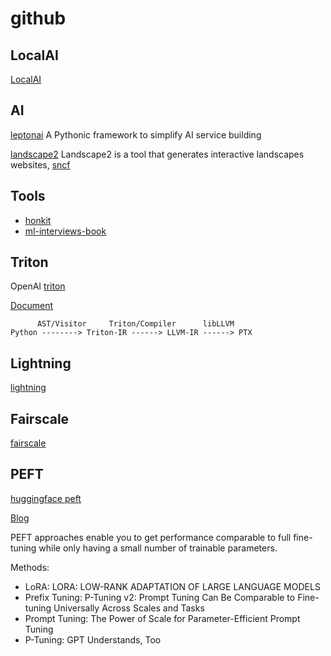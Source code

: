 # github

## LocalAI

[LocalAI](https://github.com/mudler/LocalAI)

## AI

[leptonai](https://github.com/leptonai/leptonai)
A Pythonic framework to simplify AI service building

[landscape2](https://github.com/cncf/landscape2)
Landscape2 is a tool that generates interactive landscapes websites, [sncf](https://landscape.cncf.io/)

## Tools

* [honkit](https://github.com/honkit/honkit)
* [ml-interviews-book](https://github.com/chiphuyen/ml-interviews-book)

## Triton

OpenAI [triton](https://github.com/openai/triton)

[Document](https://triton-lang.org/master/index.html)

```
      AST/Visitor     Triton/Compiler      libLLVM
Python --------> Triton-IR ------> LLVM-IR ------> PTX
```


## Lightning

[lightning](https://github.com/Lightning-AI/lightning)

## Fairscale

[fairscale](https://github.com/facebookresearch/fairscale)

## PEFT

[huggingface peft](https://github.com/huggingface/peft)

[Blog](https://huggingface.co/blog/peft)

PEFT approaches enable you to get performance comparable to full fine-tuning while only having a small number of trainable parameters.

Methods:

* LoRA: LORA: LOW-RANK ADAPTATION OF LARGE LANGUAGE MODELS
* Prefix Tuning: P-Tuning v2: Prompt Tuning Can Be Comparable to Fine-tuning Universally Across Scales and Tasks
* Prompt Tuning: The Power of Scale for Parameter-Efficient Prompt Tuning
* P-Tuning: GPT Understands, Too


